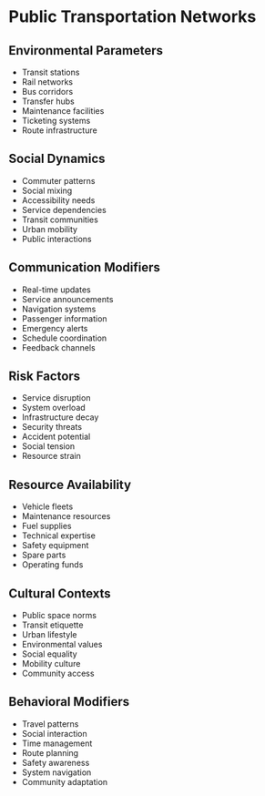 # Public Transportation Networks

## Environmental Parameters
- Transit stations
- Rail networks
- Bus corridors
- Transfer hubs
- Maintenance facilities
- Ticketing systems
- Route infrastructure

## Social Dynamics
- Commuter patterns
- Social mixing
- Accessibility needs
- Service dependencies
- Transit communities
- Urban mobility
- Public interactions

## Communication Modifiers
- Real-time updates
- Service announcements
- Navigation systems
- Passenger information
- Emergency alerts
- Schedule coordination
- Feedback channels

## Risk Factors
- Service disruption
- System overload
- Infrastructure decay
- Security threats
- Accident potential
- Social tension
- Resource strain

## Resource Availability
- Vehicle fleets
- Maintenance resources
- Fuel supplies
- Technical expertise
- Safety equipment
- Spare parts
- Operating funds

## Cultural Contexts
- Public space norms
- Transit etiquette
- Urban lifestyle
- Environmental values
- Social equality
- Mobility culture
- Community access

## Behavioral Modifiers
- Travel patterns
- Social interaction
- Time management
- Route planning
- Safety awareness
- System navigation
- Community adaptation 